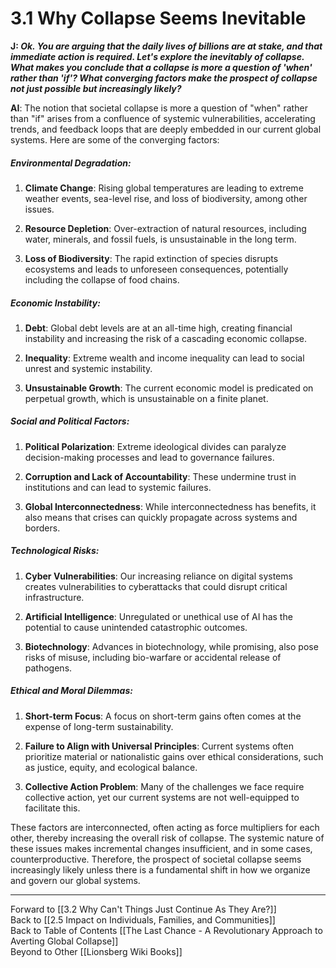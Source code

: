 # 3.1 Why Collapse Seems Inevitable

**J: *Ok. You are arguing that the daily lives of billions are at stake, and that immediate action is required. Let's explore the inevitably of collapse. What makes you conclude that a collapse is more a question of 'when' rather than 'if'? What converging factors make the prospect of collapse not just possible but increasingly likely?***  

**AI**: The notion that societal collapse is more a question of "when" rather than "if" arises from a confluence of systemic vulnerabilities, accelerating trends, and feedback loops that are deeply embedded in our current global systems. Here are some of the converging factors:

##### Environmental Degradation:

1. **Climate Change**: Rising global temperatures are leading to extreme weather events, sea-level rise, and loss of biodiversity, among other issues.
    
2. **Resource Depletion**: Over-extraction of natural resources, including water, minerals, and fossil fuels, is unsustainable in the long term.
    
3. **Loss of Biodiversity**: The rapid extinction of species disrupts ecosystems and leads to unforeseen consequences, potentially including the collapse of food chains.
    

##### Economic Instability:

1. **Debt**: Global debt levels are at an all-time high, creating financial instability and increasing the risk of a cascading economic collapse.
    
2. **Inequality**: Extreme wealth and income inequality can lead to social unrest and systemic instability.
    
3. **Unsustainable Growth**: The current economic model is predicated on perpetual growth, which is unsustainable on a finite planet.
    

##### Social and Political Factors:

1. **Political Polarization**: Extreme ideological divides can paralyze decision-making processes and lead to governance failures.
    
2. **Corruption and Lack of Accountability**: These undermine trust in institutions and can lead to systemic failures.
    
3. **Global Interconnectedness**: While interconnectedness has benefits, it also means that crises can quickly propagate across systems and borders.
    

##### Technological Risks:

1. **Cyber Vulnerabilities**: Our increasing reliance on digital systems creates vulnerabilities to cyberattacks that could disrupt critical infrastructure.
    
2. **Artificial Intelligence**: Unregulated or unethical use of AI has the potential to cause unintended catastrophic outcomes.
    
3. **Biotechnology**: Advances in biotechnology, while promising, also pose risks of misuse, including bio-warfare or accidental release of pathogens.
    

##### Ethical and Moral Dilemmas:

1. **Short-term Focus**: A focus on short-term gains often comes at the expense of long-term sustainability.
    
2. **Failure to Align with Universal Principles**: Current systems often prioritize material or nationalistic gains over ethical considerations, such as justice, equity, and ecological balance.
    
3. **Collective Action Problem**: Many of the challenges we face require collective action, yet our current systems are not well-equipped to facilitate this.
    

These factors are interconnected, often acting as force multipliers for each other, thereby increasing the overall risk of collapse. The systemic nature of these issues makes incremental changes insufficient, and in some cases, counterproductive. Therefore, the prospect of societal collapse seems increasingly likely unless there is a fundamental shift in how we organize and govern our global systems.

____

Forward to [[3.2 Why Can't Things Just Continue As They Are?]]  
Back to [[2.5 Impact on Individuals, Families, and Communities]]  
Back to Table of Contents [[The Last Chance - A Revolutionary Approach to Averting Global Collapse]]  
Beyond to Other [[Lionsberg Wiki Books]]  
